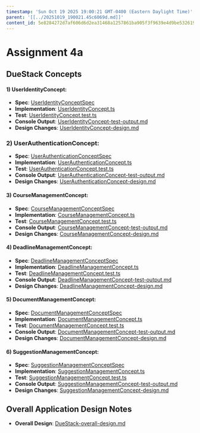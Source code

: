 ```yaml
---
timestamp: 'Sun Oct 19 2025 19:00:21 GMT-0400 (Eastern Daylight Time)'
parent: '[[../20251019_190021.45c6069d.md]]'
content_id: 5e8284272d7af606d6d2ea31468a1257861ba905f3f9639e4d9be532619d9ff3
---
```


# Assignment 4a

## DueStack Concepts

#### 1) UserIdentityConcept:

* **Spec**: [UserIdentityConceptSpec](design/concepts/DueStack-specs/UserIdentityConcept.md)
* **Implementation**: [UserIdentityConcept.ts](src/concepts/DueStack/UserIdentityConcept.ts)
* **Test**: [UserIdentityConcept.test.ts](src/concepts/DueStack/UserIdentityConcept.test.ts)
* **Console Output**: [UserIdentityConcept-test-output.md](design/test-outputs/UserIdentityConcept-test-output.md)
* **Design Changes**: [UserIdentityConcept-design.md](design/concepts/DueStack-concept-design-files/UserIdentityConcept-design.md)

### 2) UserAuthenticationConcept:

* **Spec**: [UserAuthenticationConceptSpec](design/concepts/DueStack-specs/UserAuthenticationConcept.md)
* **Implementation**: [UserAuthenticationConcept.ts](src/concepts/DueStack/UserAuthenticationConcept.ts)
* **Test**: [UserAuthenticationConcept.test.ts](src/concepts/DueStack/UserAuthenticationConcept.test.ts)
* **Console Output**: [UserAuthenticationConcept-test-output.md](design/test-outputs/UserAuthenticationConcept-test-output.md)
* **Design Changes**: [UserAuthenticationConcept-design.md](design/concepts/DueStack-concept-design-files/UserAuthenticationConcept-design.md)

#### 3) CourseManagementConcept:

* **Spec**: [CourseManagementConceptSpec](design/concepts/DueStack-specs/CourseManagementConcept.md)
* **Implementation**: [CourseManagementConcept.ts](src/concepts/DueStack/CourseManagementConcept.ts)
* **Test**: [CourseManagementConcept.test.ts](src/concepts/DueStack/CourseManagementConcept.test.ts)
* **Console Output**: [CourseManagementConcept-test-output.md](design/test-outputs/CourseManagementConcept-test-output.md)
* **Design Changes**: [CourseManagementConcept-design.md](design/concepts/DueStack-concept-design-files/CourseManagementConcept-design.md)

#### 4) DeadlineManagementConcept:

* **Spec**: [DeadlineManagementConceptSpec](design/concepts/DueStack-specs/DeadlineManagementConcept.md)
* **Implementation**: [DeadlineManagementConcept.ts](src/concepts/DueStack/DeadlineManagementConcept.ts)
* **Test**: [DeadlineManagementConcept.test.ts](src/concepts/DueStack/DeadlineManagementConcept.test.ts)
* **Console Output**: [DeadlineManagementConcept-test-output.md](design/test-outputs/DeadlineManagementConcept-test-output.md)
* **Design Changes**: [DeadlineManagementConcept-design.md](design/concepts/DueStack-concept-design-files/DeadlineManagementConcept-design.md)

#### 5) DocumentManagementConcept:

* **Spec**: [DocumentManagementConceptSpec](design/concepts/DueStack-specs/DocumentManagementConcept.md)
* **Implementation**: [DocumentManagementConcept.ts](src/concepts/DueStack/DocumentManagementConcept.ts)
* **Test**: [DocumentManagementConcept.test.ts](src/concepts/DueStack/DocumentManagementConcept.test.ts)
* **Console Output**: [DocumentManagementConcept-test-output.md](design/test-outputs/DocumentManagementConcept-test-output.md)
* **Design Changes**: [DocumentManagementConcept-design.md](design/concepts/DueStack-concept-design-files/DocumentManagementConcept-design.md)

#### 6) SuggestionManagementConcept:

* **Spec**: [SuggestionManagementConceptSpec](design/concepts/DueStack-specs/SuggestionManagementConcept.md)
* **Implementation**: [SuggestionManagementConcept.ts](src/concepts/DueStack/SuggestionManagementConcept.ts)
* **Test**: [SuggestionManagementConcept.test.ts](src/concepts/DueStack/SuggestionManagementConcept.test.ts)
* **Console Output**: [SuggestionManagementConcept-test-output.md](design/test-outputs/SuggestionManagementConcept-test-output.md)
* **Design Changes**: [SuggestionManagementConcept-design.md](design/concepts/DueStack-concept-design-files/SuggestionManagementConcept-design.md)

## Overall Application Design Notes

* **Overall Design**: [DueStack-overall-design.md](design/concepts/DueStack-concept-design-files/DueStack-overall-design.md)
